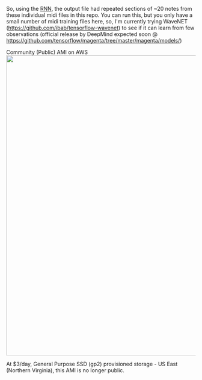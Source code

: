 

So, using the [RNN](https://github.com/hexahedria/biaxial-rnn-music-composition), the output file had repeated sections of ~20 notes from these individual midi files in this repo. You can run this, but you only have a small number of midi training files here, so, I'm currently trying WaveNET (https://github.com/ibab/tensorflow-wavenet) to see if it can learn from few observations (official release by DeepMind expected soon @ https://github.com/tensorflow/magenta/tree/master/magenta/models/)


Community (Public) AMI on AWS
<img src="http://i.imgur.com/rDY3j6M.png" width="800">

At $3/day, General Purpose SSD (gp2) provisioned storage - US East (Northern Virginia), this AMI is no longer public.


